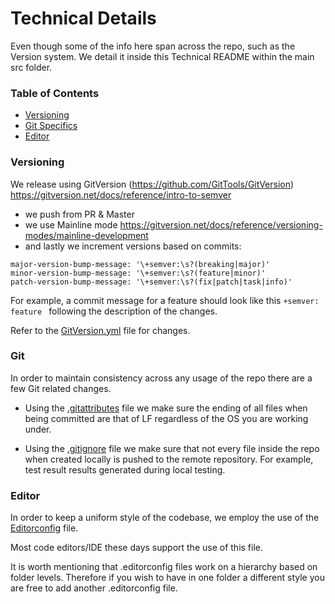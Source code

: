# Technical Details 
Even though some of the info here span across the repo, such as the Version system. We detail it inside this Technical README within the main src folder.

### Table of Contents
- [Versioning](#versioning)
- [Git Specifics](#git)
- [Editor](#editor)

### Versioning

We release using GitVersion (https://github.com/GitTools/GitVersion) https://gitversion.net/docs/reference/intro-to-semver

- we push from PR & Master
- we use Mainline mode https://gitversion.net/docs/reference/versioning-modes/mainline-development
- and lastly we increment versions based on commits:

```
major-version-bump-message: '\+semver:\s?(breaking|major)'
minor-version-bump-message: '\+semver:\s?(feature|minor)'
patch-version-bump-message: '\+semver:\s?(fix|patch|task|info)'
```

For example, a commit message for a feature should look like this `+semver: feature ` following the description of the changes.

Refer to the [GitVersion.yml](../GitVersion.yml) file for changes.

### Git

In order to maintain consistency across any usage of the repo there are a few Git related changes. 

- Using the [.gitattributes](../.gitattributes) file we make sure the ending of all files when being committed are that of LF regardless of the OS you are working under.

- Using the [.gitignore](../.gitignore) file we make sure that not every file inside the repo when created locally is pushed to the remote repository. For example, test result results generated during local testing.

### Editor

In order to keep a uniform style of the codebase, we employ the use of the [Editorconfig](../.editorconfig) file.

Most code editors/IDE these days support the use of this file.

It is worth mentioning that .editorconfig files work on a hierarchy based on folder levels. Therefore if you wish to have in one folder a different style you are free to add another .editorconfig file.